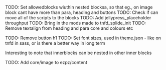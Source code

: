 TODO: Set allowedblocks wiuthin nested blocksa, so that eg., on image block cant have more than para, heading and buttons
TODO: Check if can move all of the scripts to the blocks
TODO: Add jellypress_placeholder throughput
TODO: Bring in the mods made to tnfd_splide_init
TODO: Remove textalign from heading and para core and colours etc

TODO: Remove button h1
TODO: Set font sizes, used in theme.json - like on tnfd in sass, or is there a better way in long term

Interesting to note that innerblocks can be nested in other inner blocks

TODO: Add core/image to ezpz/content
